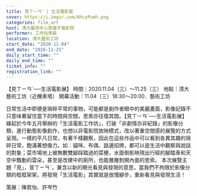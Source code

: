 ```yaml
---
title: 見ㄒㄧㄢˋ | 生活電影展
cover: https://i.imgur.com/AhcyPumh.png
categories: film_art
host: 清大藝術中心夜貓子電影院
performer: 工作坊學員
location: 清大藝術工坊
start_date: "2020-11-04"
end_date: "2020-11-25"
daily_start_time: ""
daily_end_time: ""
ticket_info: ""
registration_link: ""
---
```

【見ㄒㄧㄢˋ──生活電影展】
時間｜2020.11.04（三）～11.25（三）
地點｜清大藝術工坊（近機車塔）
開幕活動｜11.04（三）18:30～20:00．藝術工坊

日常生活中即便是瑣碎平常的事物，可能都是創作者眼中的美麗畫面，影像記錄不只意味著留住當下的時間與空間，思索亦往復其間。【見ㄒㄧㄢˋ──生活電影展】緣起於今年五月舉辦的「生活電影工作坊」，打破「非劇情亦非紀錄」的影像分類，進行動態影像創作，也想以非電影院放映模式，改以著重空間感的展覽的方式呈現。一樣的平凡日常，有著千樣觀察，因此在這些作品中可以看到各異其趣的瑣碎日常，飽滿著想像力。如：貓咪、布偶、路邊招牌，都可以是生活中觀察與說話的對象；菜市場地上被無數雙腳踩踏過的菜梗，水面倒影映現出行經的腳踏車和天空中飄動的雲朵，甚至是改建中的廁所，也能層層剝開內面的思索。
本次展覽主題「見」，音ㄒㄧㄢˋ，兼含以新的眼光看見與發現的意思，當我們不拘限於影像分類的框框架架，將發現「生活電影」其實就是放慢腳步，重新看見與發現生活！


策展：陳若怡、許岑竹